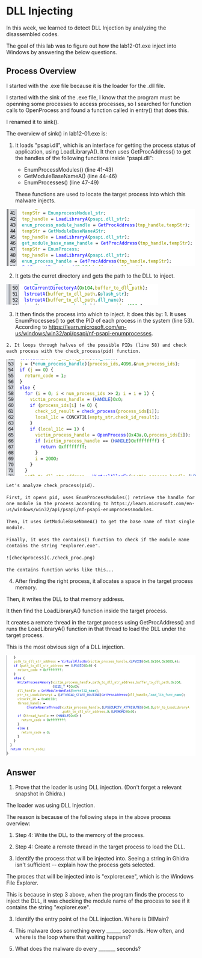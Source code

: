 # DLL Injecting

In this week, we learned to detect DLL Injection by analyzing the disassembled codes.

The goal of this lab was to figure out how the lab12-01.exe inject into Windows by answering the below questions.

## Process Overview

I started with the .exe file because it is the loader for the .dll file.

I started with the sink of the .exe file, I know that the program must be openning some processes to access processes, so I searched for function calls to OpenProcess and found a function called in entry() that does this. 

I renamed it to sink().

The overview of sink() in lab12-01.exe is: 

 1. It loads "psapi.dll", which is an interface for getting the process status of application, using LoadLibraryA(). It then uses GetProcAddress() to get the handles of the following functions inside "psapi.dll":

    - EnumProcessModules() (line 41-43)
    - GetModuleBaseNameA() (line 44-46)
    - EnumProcesses() (line 47-49)

    These functions are used to locate the target process into which this malware injects.

  ![step1](./step1.png)

  2. It gets the curret directory and gets the path to the DLL to inject. 
    
  ![step2](./step2.png)

  3. It then finds the process into which to inject. It does this by: 
    1. It uses EnumProcesses() to get the PID of each process in the system (line 53). According to https://learn.microsoft.com/en-us/windows/win32/api/psapi/nf-psapi-enumprocesses. 

    2. It loops through halves of the possible PIDs (line 58) and check each process with the check_process(pid) function.

  ![step3-1](./step3-1.png)


    Let's analyze check_process(pid).

    First, it opens pid, uses EnumProcessModules() retrieve the handle for one module in the process according to https://learn.microsoft.com/en-us/windows/win32/api/psapi/nf-psapi-enumprocessmodules. 
    
    Then, it uses GetModuleBaseNameA() to get the base name of that single module. 

    Finally, it uses the contains() function to check if the module name contains the string "explorer.exe". 
    
    ![checkprocess](./check_proc.png)  
    
    The contains function works like this...

  

  4. After finding the right process, it allocates a space in the target process memory. 
  
  Then, it writes the DLL to that memory address. 
  
  It then find the LoadLibraryA() function inside the target process. 
  
  It creates a remote thread in the target process using GetProcAddress() and runs the LoadLibraryA() function in that thread to load the DLL under the target process. 
  
  This is the most obvious sign of a DLL injection.  

  ![func](./sink.png) 

## Answer
1. Prove that the loader is using DLL injection. (Don't forget a relevant snapshot in Ghidra.)

The loader was using DLL Injection. 

The reason is because of the following steps in the above process overview: 

  1. Step 4: Write the DLL to the memory of the process. 
  2. Step 4: Create a remote thread in the target process to load the DLL. 
 
2. Identify the process that will be injected into. Seeing a string in Ghidra isn't sufficient -- explain how the process gets selected.

The proces that will be injected into is "explorer.exe", which is the Windows File Explorer.

This is because in step 3 above, when the program finds the process to inject the DLL, it was checking the module name of the process to see if it contains the string "explorer.exe". 

3. Identify the entry point of the DLL injection. Where is DllMain?

4. This malware does something every ______ seconds. How often, and where is the loop where that waiting happens?

5. What does the malware do every _______ seconds?